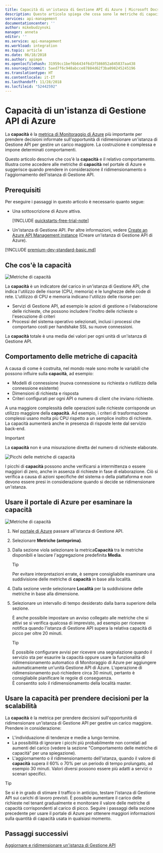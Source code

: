 ```yaml
---
title: Capacità di un'istanza di Gestione API di Azure | Microsoft Docs
description: Questo articolo spiega che cosa sono le metriche di capacità e come prendere decisioni informate sull'opportunità di ridimensionare un'istanza di Gestione API di Azure.
services: api-management
documentationcenter: ''
author: mikebudzynski
manager: anneta
editor: ''
ms.service: api-management
ms.workload: integration
ms.topic: article
ms.date: 06/18/2018
ms.author: apimpm
ms.openlocfilehash: 31959cc1bef6b6434f6d3f586052a845837aa438
ms.sourcegitcommit: 5aed7f6c948abcce87884d62f3ba098245245196
ms.translationtype: HT
ms.contentlocale: it-IT
ms.lasthandoff: 11/28/2018
ms.locfileid: "52442592"
---
```

# <a name="capacity-of-an-azure-api-management-instance"></a>Capacità di un'istanza di Gestione API di Azure

La **capacità** è la [metrica di Monitoraggio di Azure](api-management-howto-use-azure-monitor.md#view-metrics-of-your-apis) più importante per prendere decisioni informate sull'opportunità di ridimensionare un'istanza di Gestione API per gestire un carico maggiore. La costruzione è complessa e impone determinati comportamenti.

Questo articolo descrive che cos'è la **capacità** e il relativo comportamento. Illustra come accedere alle metriche di **capacità** nel portale di Azure e suggerisce quando prendere in considerazione il ridimensionamento o l'aggiornamento dell'istanza di Gestione API.

## <a name="prerequisites"></a>Prerequisiti

Per eseguire i passaggi in questo articolo è necessario quanto segue:

+ Una sottoscrizione di Azure attiva.

    [!INCLUDE [quickstarts-free-trial-note](../../includes/quickstarts-free-trial-note.md)]

+ Un'istanza di Gestione API. Per altre informazioni, vedere [Create an Azure API Management instance](get-started-create-service-instance.md) (Creare un'istanza di Gestione API di Azure).

[!INCLUDE [premium-dev-standard-basic.md](../../includes/api-management-availability-premium-dev-standard-basic.md)]

## <a name="what-is-capacity"></a>Che cos'è la capacità

![Metriche di capacità](./media/api-management-capacity/capacity-ingredients.png)

La **capacità** è un indicatore del carico in un'istanza di Gestione API, che indica l'utilizzo delle risorse (CPU, memoria) e le lunghezze delle code di rete. L'utilizzo di CPU e memoria indicano l'utilizzo delle risorse per:

+ Servizi di Gestione API, ad esempio le azioni di gestione o l'elaborazione delle richieste, che possono includere l'inoltro delle richieste o l'esecuzione di criteri
+ Processi del sistema operativo selezionati, inclusi i processi che comportano costi per handshake SSL su nuove connessioni.

La **capacità** totale è una media dei valori per ogni unità di un'istanza di Gestione API.

## <a name="capacity-metric-behavior"></a>Comportamento delle metriche di capacità

A causa di come è costruita, nel mondo reale sono molte le variabili che possono influire sulla **capacità**, ad esempio:

+ Modelli di connessione (nuova connessione su richiesta o riutilizzo della connessione esistente)
+ Dimensioni di richiesta e risposta
+ Criteri configurati per ogni API o numero di client che inviano richieste.

A una maggiore complessità delle operazioni sulle richieste corrisponde un utilizzo maggiore della **capacità**. Ad esempio, i criteri di trasformazione complessi usano molta più CPU rispetto a un semplice inoltro di richieste. La capacità aumenterà anche in presenza di risposte lente dal servizio back-end.

> [!IMPORTANT]
> La **capacità** non è una misurazione diretta del numero di richieste elaborate.

![Picchi delle metriche di capacità](./media/api-management-capacity/capacity-spikes.png)

I picchi di **capacità** possono anche verificarsi a intermittenza o essere maggiori di zero, anche in assenza di richieste in fase di elaborazione. Ciò si verifica a causa di azioni specifiche del sistema o della piattaforma e non devono essere presi in considerazione quando si decide se ridimensionare un'istanza.
  
## <a name="use-the-azure-portal-to-examine-capacity"></a>Usare il portale di Azure per esaminare la capacità
  
![Metriche di capacità](./media/api-management-capacity/capacity-metric.png)  

1. Nel [portale di Azure](https://portal.azure.com/) passare all'istanza di Gestione API.
2. Selezionare **Metriche (anteprima)**.
3. Dalla sezione viola selezionare la metrica**Capacità** tra le metriche disponibili e lasciare l'aggregazione predefinita **Media**.

    > [!TIP]
    > Per evitare interpretazioni errate, è sempre consigliabile esaminare una suddivisione delle metriche di **capacità** in base alla località.

4. Dalla sezione verde selezionare **Località** per la suddivisione delle metriche in base alla dimensione.
5. Selezionare un intervallo di tempo desiderato dalla barra superiore della sezione.

    È anche possibile impostare un avviso collegato alle metriche che si attivi se si verifica qualcosa di imprevisto, ad esempio per ricevere notifica quando l'istanza di Gestione API supera la relativa capacità di picco per oltre 20 minuti.

    >[!TIP]
    > È possibile configurare avvisi per ricevere una segnalazione quando il servizio sta per esaurire la capacità oppure usare la funzionalità di ridimensionamento automatico di Monitoraggio di Azure per aggiungere automaticamente un'unità Gestione API di Azure. L'operazione di ridimensionamento può richiedere circa 30 minuti, pertanto è consigliabile pianificare le regole di conseguenza.  
    > È consentito solo il ridimensionamento della località master.

## <a name="use-capacity-for-scaling-decisions"></a>Usare la capacità per prendere decisioni per la scalabilità

La **capacità** è la metrica per prendere decisioni sull'opportunità di ridimensionare un'istanza di Gestione API per gestire un carico maggiore. Prendere in considerazione:

+ L'individuazione di tendenze e medie a lungo termine.
+ La possibilità di ignorare i picchi più probabilmente non correlati ad aumenti del carico (vedere la sezione "Comportamento delle metriche di capacità" per una spiegazione).
+ L'aggiornamento o il ridimensionamento dell'istanza, quando il valore di **capacità** supera il 60% o 70% per un periodo di tempo prolungato, ad esempio 30 minuti. Valori diversi possono essere più adatti a servizi o scenari specifici.

>[!TIP]  
> Se si è in grado di stimare il traffico in anticipo, testare l'istanza di Gestione API sui carichi di lavoro previsti. È possibile aumentare il carico delle richieste nel tenant gradualmente e monitorare il valore delle metriche di capacità corrispondenti al carico di picco. Seguire i passaggi della sezione precedente per usare il portale di Azure per ottenere maggiori informazioni sulla quantità di capacità usata in qualsiasi momento.

## <a name="next-steps"></a>Passaggi successivi

[Aggiornare e ridimensionare un'istanza di Gestione API](upgrade-and-scale.md)